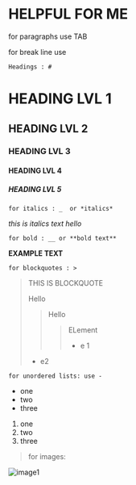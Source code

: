 # HELPFUL FOR ME

for paragraphs use TAB

for break line use<br>

    Headings : #

# HEADING LVL 1
## HEADING LVL 2
 ### HEADING LVL 3
#### HEADING LVL 4             
##### HEADING LVL 5

    for italics : _  or *italics*
_this is italics text_
*hello*

    for bold : __ or **bold text**
**EXAMPLE TEXT**

    for blockquotes : >

>THIS IS BLOCKQUOTE
>
>Hello
>>Hello
>>> ELement
>>> - e 1
>
> - e2

    for unordered lists: use -
- one
- two
- three

1. one
2. two 
3. three

> for images:

![image1](https://lh3.googleusercontent.com/2hDpuTi-0AMKvoZJGd-yKWvK4tKdQr_kLIpB_qSeMau2TNGCNidAosMEvrEXFO9G6tmlFlPQplpwiqirgrIPWnCKMvElaYgI-HiVvXc=w600)
